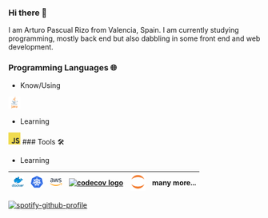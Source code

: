 ### Hi there 👋

I am Arturo Pascual Rizo from Valencia, Spain. I am currently studying programming, mostly back end but also dabbling in some front end and web development.

### Programming Languages 🌐

- Know/Using

 <img src="https://raw.githubusercontent.com/github/explore/cfd26557025b2ccaa2d3d25f3e518e29ebea05c5/topics/java/java.png" alt="v logo" width="24">

- Learning

<img src="https://raw.githubusercontent.com/github/explore/80688e429a7d4ef2fca1e82350fe8e3517d3494d/topics/javascript/javascript.png" alt="js logo" width="24">
### Tools 🛠️



- Learning

| [<img src="https://raw.githubusercontent.com/github/explore/80688e429a7d4ef2fca1e82350fe8e3517d3494d/topics/docker/docker.png" alt="docker logo" width="24">](https://www.docker.com/) |[<img src="https://raw.githubusercontent.com/github/explore/80688e429a7d4ef2fca1e82350fe8e3517d3494d/topics/kubernetes/kubernetes.png" alt="kubernetes logo" width="24">](https://kubernetes.io/) | [<img src="https://raw.githubusercontent.com/Delta456/Delta456/master/img/aws.png" alt="aws logo" width="24">](https://aws.amazon.com/) | [<img src="https://raw.githubusercontent.com/Delta456/Delta456/master/img/codecov.png" alt="codecov logo" width="24">](https://codecov.io/)| [<img src="https://raw.githubusercontent.com/Delta456/Delta456/master/img/jupyter_notebook.png" alt="jupyter notebook logo" width="30">](https://jupyter.org/)| many more...
|---|---|---|---|---|---|



[![spotify-github-profile](https://spotify-github-profile.vercel.app/api/view?uid=vp1tk8rdyt035cnc2865tzv2x&cover_image=true&theme=compact&show_offline=false&background_color=121212&interchange=true)](https://spotify-github-profile.vercel.app/api/view?uid=vp1tk8rdyt035cnc2865tzv2x&redirect=true)
